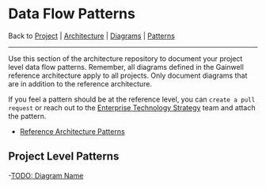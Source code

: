 # Data Flow Patterns

Back to [Project](../../../../README.md) | [Architecture](../../../README.md) | [Diagrams](../../README.md) | [Patterns](../README.md)

---

Use this section of the architecture repository to document your project level data flow patterns. Remember, all diagrams defined in the Gainwell reference architecture apply to all projects. Only document diagrams that are in addition to the reference architecture.

If you feel a pattern should be at the reference level, you can `create a pull request` or reach out to the [Enterprise Technology Strategy](mailto:EnterpriseTechnologyStrategy@mygainwell.onmicrosoft.com?subject=Reference%20Dataflow%20Pattern%20Request) team and attach the pattern.

- [Reference Architecture Patterns](https://github.com/mygainwell/ets-architecture/tree/main/diagrams/patterns/dataflow/README.md)

## Project Level Patterns

-[TODO: Diagram Name](some-diagram.md)

